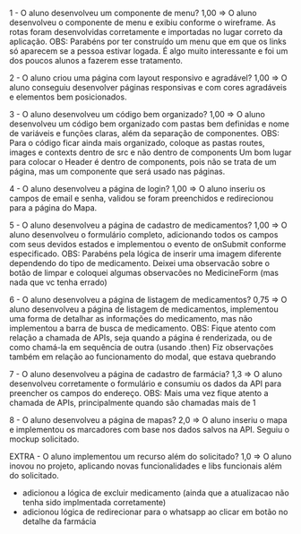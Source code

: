 1 - O aluno desenvolveu um componente de menu?
1,00 => O aluno desenvolveu o componente de menu e exibiu conforme o wireframe. As rotas foram desenvolvidas corretamente e importadas no lugar correto da aplicação.
OBS: Parabéns por ter construído um menu que em que os links só aparecem se a pessoa estivar logada. É algo muito interessante e foi um dos poucos alunos a fazerem esse tratamento.

2 - O aluno criou uma página com layout responsivo e agradável?
1,00 => O aluno conseguiu desenvolver páginas  responsivas e com cores agradáveis e elementos bem posicionados.

3 - O aluno desenvolveu um código bem organizado?
1,00 => O aluno desenvolveu um código bem organizado com pastas bem definidas e nome de variáveis e funções claras, além da separação de componentes.
OBS: Para o código ficar ainda mais organizado, coloque as pastas routes, images e contexts dentro de src e não dentro de components
Um bom lugar para colocar o Header é dentro de components, pois não se trata de um página, mas um componente que será usado nas páginas.

4 - O aluno desenvolveu a página de login?
1,00 => O aluno inseriu os campos de email e senha, validou se foram preenchidos e redirecionou para a página do Mapa.

5 - O aluno desenvolveu a página de cadastro de medicamentos?
1,00 => O aluno desenvolveu o formulário completo, adicionando todos os campos com seus devidos estados e implementou o evento de onSubmit conforme especificado.
OBS: Parabéns pela lógica de inserir uma imagem diferente dependendo do tipo de medicamento.
Deixei uma observacão sobre o botão de limpar e coloquei algumas observacões no MedicineForm (mas nada que vc tenha errado)

6 - O aluno desenvolveu a página de listagem de medicamentos?
0,75 => O aluno desenvolveu a página de listagem de medicamentos, implementou uma forma de detalhar as informações do medicamento, mas não implementou a barra de busca de medicamento.
OBS: Fique atento com relação a chamada de APIs, seja quando a página é renderizada, ou de como chamá-la em sequência de outra (usando .then)
Fiz observações também em relação ao funcionamento do modal, que estava quebrando

7 - O aluno desenvolveu a página de cadastro de farmácia?
1,3 => O aluno desenvolveu corretamente o formulário e consumiu os dados da API para preencher os campos do endereço.
OBS: Mais uma vez fique atento a chamada de APIs, principalmente quando são chamadas mais de 1

8 - O aluno desenvolveu a página de mapas? 
2,0 => O aluno inseriu o mapa e implementou os marcadores com base nos dados salvos na API. Seguiu o mockup solicitado.

EXTRA - O aluno implementou um recurso além do solicitado?
1,0 => O aluno inovou no projeto, aplicando novas funcionalidades e libs funcionais além do solicitado.
- adicionou a lógica de excluir medicamento (ainda que a atualizacao não tenha sido implmentada corretamente)
- adicionou lógica de redirecionar para o whatsapp ao clicar em botão no detalhe da farmácia
